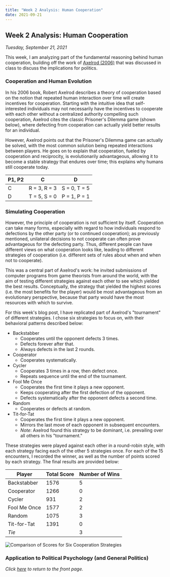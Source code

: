 ```yaml
---
title: "Week 2 Analysis: Human Cooperation"
date: 2021-09-21
---
```

## Week 2 Analysis: Human Cooperation
*Tuesday, September 21, 2021*

This week, I am analyzing part of the fundamental reasoning behind human cooperation, building off the work of [Axelrod (2006)](https://www.basicbooks.com/titles/robert-axelrod/the-evolution-of-cooperation/9780465005642/) that was discussed in class to discuss the implications for politics.

### Cooperation and Human Evolution
In his 2006 book, Robert Axelrod describes a theory of cooperation based on the notion that repeated human interaction over time will create incentives for cooperation. Starting with the intuitive idea that self-interested individuals may not necessarily have the incentives to cooperate with each other without a centralized authority compelling such cooperation, Axelrod cites the classic Prisoner's Dilemma game (shown below), where defecting from cooperation can actually yield better results for an individual. 

However, Axelrod points out that the Prisoner's Dilemma game can actually be solved, with the most common solution being repeated interactions between players. He goes on to explain that cooperation, fueled by cooperation and reciprocity, is evolutionarily advantageous, allowing it to become a stable strategy that endures over time; this explains why humans still cooperate today.

| P1, P2 | C | D |
| --- | --- | --- |
| C | R = 3, R = 3 | S = 0, T = 5 | 
| D | T = 5, S = 0 | P = 1, P = 1 | 

### Simulating Cooperation
However, the principle of cooperation is not sufficient by itself. Cooperation can take many forms, especially with regard to how individuals respond to defections by the other party (or to continued cooperation); as previously mentioned, unilateral decisions to not cooperate can often prove advantageous for the defecting party. Thus, different people can have different views on what cooperation looks like, leading to different strategies of cooperation (i.e. different sets of rules about when and when not to cooperate).

This was a central part of Axelrod's work: he invited submissions of computer programs from game theorists from around the world, with the aim of testing different strategies against each other to see which yielded the best results. Conceptually, the strategy that yielded the highest scores (i.e. the most benefits for the player) would be most advantageous from an evolutionary perspective, because that party would have the most resources with which to survive.

For this week's blog post, I have replicated part of Axelrod's "tournament" of different strategies. I chose six strategies to focus on, with their behavioral patterns described below:
- Backstabber
  - Cooperates until the opponent defects 3 times.
  - Defects forever after that.
  - Always defects in the last 2 rounds.
- Cooperator
  - Cooperates systematically.
- Cycler
  - Cooperates 3 times in a row, then defect once.
  - Repeats sequence until the end of the tournament.
- Fool Me Once
  - Cooperates the first time it plays a new opponent.
  - Keeps cooperating after the first defection of the opponent.
  - Defects systematically after the opponent defects a second time.
- Random
  - Cooperates or defects at random.
- Tit-for-Tat
  - Cooperates the first time it plays a new opponent.
  - Mirrors the last move of each opponent in subsequent encounters.
  - *Note*: Axelrod found this strategy to be dominant, i.e. prevailing over all others in his "tournament."

These strategies were played against each other in a round-robin style, with each strategy facing each of the other 5 strategies once. For each of the 15 encounters, I recorded the winner, as well as the number of points scored by each strategy. The final results are provided below:

| Player | Total Score | Number of Wins |
| --- | --- | --- |
| Backstabber | 1576 | 5 |
| Cooperator | 1266 | 0 |
| Cycler | 931 | 2 |
| Fool Me Once | 1577 | 2 |
| Random | 1075 | 3 |
| Tit-for-Tat | 1391 | 0 |
| *Tie* | | 3 |

![Comparison of Scores for Six Cooperation Strategies](https://yanxifang.github.io/Gov-1372/images/axelrod_strategies_scores.png)



### Application to Political Psychology (and General Politics)

*Click [here](https://yanxifang.github.io/Gov-1372/) to return to the front page.*
